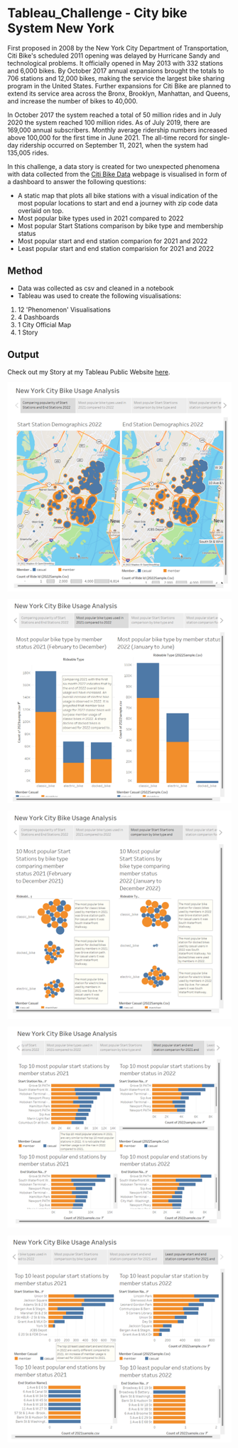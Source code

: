 # Tableau_Challenge - City bike System New York

First proposed in 2008 by the New York City Department of Transportation, Citi Bike's scheduled 2011 opening was delayed by Hurricane Sandy and technological problems. It officially opened in May 2013 with 332 stations and 6,000 bikes. By October 2017 annual expansions brought the totals to 706 stations and 12,000 bikes, making the service the largest bike sharing program in the United States. Further expansions for Citi Bike are planned to extend its service area across the Bronx, Brooklyn, Manhattan, and Queens, and increase the number of bikes to 40,000.

In October 2017 the system reached a total of 50 million rides and in July 2020 the system reached 100 million rides. As of July 2019, there are 169,000 annual subscribers. Monthly average ridership numbers increased above 100,000 for the first time in June 2021. The all-time record for single-day ridership occurred on September 11, 2021, when the system had 135,005 rides.

In this challenge, a data story is created for two unexpected phenomena with data collected from the [Citi Bike Data](https://www.citibikenyc.com/system-data) webpage is visualised in form of a dashboard to answer the following questions:

* A static map that plots all bike stations with a visual indication of the most popular locations to start and end a journey with zip code data overlaid on top.
* Most popular bike types used in 2021 compared to 2022
* Most popular Start Stations comparison by bike type and membership status
* Most popular start and end station comparion for 2021 and 2022
* Least popular start and end station comparision for 2021 and 2022


## Method

* Data was collected as csv and cleaned in a notebook
* Tableau was used to create the following visualisations:

1. 12 'Phenomenon' Visualisations
2. 4 Dashboards
3. 1 City Official Map
4. 1 Story


## Output
Check out my Story at my Tableau Public Website [here](https://public.tableau.com/app/profile/aline6218/viz/CityBike_16592406171560/NewYorkCityBikeUsageAnalysis?publish=yes).

![Citi-Bikes Maps](images/MapComparison.png)

![Most popular bike type comparison](images/MostPopBikeType.png)

![Most popular bike type by start and end station comparison](images/MostPopBikeTypeStart.png)

![10 Most popular start and end station comparison](images/MostPopStart.png)

![10 Least popular start and end station comparison](images/LeastPopStart.png)